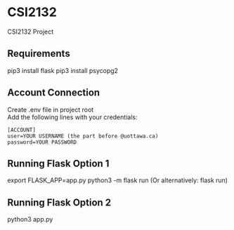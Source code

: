 # CSI2132
CSI2132 Project

## Requirements

pip3 install flask
pip3 install psycopg2

## Account Connection

Create .env file in project root <br>
Add the following lines with your credentials: <br>

```
[ACCOUNT] 
user=YOUR USERNAME (the part before @uottawa.ca)
password=YOUR PASSWORD
```

## Running Flask Option 1

export FLASK_APP=app.py
python3 -m flask run         (Or alternatively: flask run)

## Running Flask Option 2

python3 app.py
